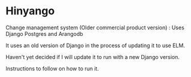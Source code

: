 # Hinyango

Change management system (Older commercial product version) : Uses Django Postgres and Arangodb

It uses an old version of Django in the process of updating it to use ELM.

Haven't yet decided if I will update it to run with a new Django version.

Instructions to follow on how to run it.

